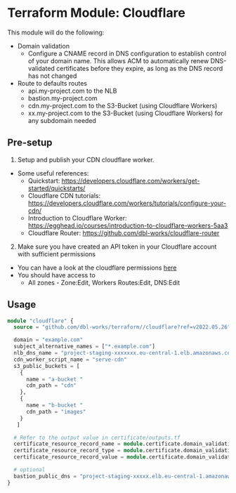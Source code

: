 # Terraform Module: Cloudflare

This module will do the following:

- Domain validation
  - Configure a CNAME record in DNS configuration to establish control of your domain name. This allows ACM to automatically renew DNS-validated certificates before they expire, as long as the DNS record has not changed
- Route to defaults routes
    - api.my-project.com to the NLB
    - bastion.my-project.com
    - cdn.my-project.com to the S3-Bucket (using Cloudflare Workers)
    - xx.my-project.com to the S3-Bucket (using Cloudflare Workers) for any subdomain needed

## Pre-setup
1. Setup and publish your CDN cloudflare worker.
- Some useful references:
  - Quickstart: https://developers.cloudflare.com/workers/get-started/quickstarts/
  - Cloudflare CDN tutorials: https://developers.cloudflare.com/workers/tutorials/configure-your-cdn/
  - Introduction to Cloudflare Worker: https://egghead.io/courses/introduction-to-cloudflare-workers-5aa3
  - Cloudflare Router: https://github.com/dbl-works/cloudflare-router

2. Make sure you have created an API token in your Cloudflare account with sufficient permissions
- You can have a look at the cloudflare permissions [here](https://developers.cloudflare.com/api/tokens/create/permissions/)
- You should have access to
  - All zones - Zone:Edit, Workers Routes:Edit, DNS:Edit

## Usage

```terraform
module "cloudflare" {
  source = "github.com/dbl-works/terraform//cloudflare?ref=v2022.05.26"

  domain = "example.com"
  subject_alternative_names = ["*.example.com"]
  nlb_dns_name = "project-staging-xxxxxxx.eu-central-1.elb.amazonaws.com"
  cdn_worker_script_name = "serve-cdn"
  s3_public_buckets = [
    {
      name = "a-bucket "
      cdn_path = "cdn"
    },
    {
      name = "b-bucket "
      cdn_path = "images"
    }
   ]

  # Refer to the output value in certificate/outputs.tf
  certificate_resource_record_name = module.certificate.domain_validation_information.0.resource_record_name
  certificate_resource_record_type = module.certificate.domain_validation_information.0.resource_record_type
  certificate_resource_record_value = module.certificate.domain_validation_information.0.resource_record_value

  # optional
  bastion_public_dns = "project-staging-xxxxx.elb.eu-central-1.amazonaws.com"
}
```
